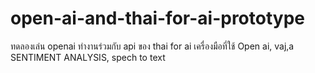 # open-ai-and-thai-for-ai-prototype
ทดลองเล่น openai ทำงานร่วมกับ  api ของ thai for ai 
เครื่องมือที่ใช้ Open ai, vaj,a SENTIMENT ANALYSIS, spech to text
